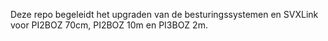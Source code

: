 Deze repo begeleidt het upgraden van de besturingssystemen en SVXLink voor PI2BOZ 70cm, PI2BOZ 10m en PI3BOZ 2m.
